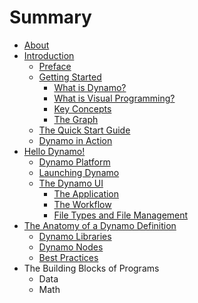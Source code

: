 # Summary

* [About](README.md)
* [Introduction](01_Introduction/1_introduction.md)
   * [Preface](01_Introduction/1-1_preface.md)
   * [Getting Started](01_Introduction/1-2_getting_started.md)
       * [What is Dynamo?](01_Introduction/1-2-1_what_is_dynamo.md)
       * [What is Visual Programming?](01_Introduction/1-2-2_what_is_visual_programming.md)
       * [Key Concepts](01_Introduction/1-2-3_key_concepts.md)
       * [The Graph](01_Introduction/1-2-4_the_graph.md)
   * [The Quick Start Guide](01_Introduction/1-3_the_quick_start_guide.md)
   * [Dynamo in Action](01_Introduction/1-4_dynamo_in_action.md)
* [Hello Dynamo!](02_Hello-Dynamo/2_hello_dynamo.md)
   * [Dynamo Platform](02_Hello-Dynamo/2-1_dynamo_platform.md)
   * [Launching Dynamo](02_Hello-Dynamo/2-2_launching_dynamo.md)
   * [The Dynamo UI](02_Hello-Dynamo/2-3_the_dynamo_ui.md)
       * [The Application](02_Hello-Dynamo/2-3-1_the_application.md)
       * [The Workflow](02_Hello-Dynamo/2-3-2_the_workflow.md)
       * [File Types and File Management](02_Hello-Dynamo/2-3-3_file_types_and_management.md)
* [The Anatomy of a Dynamo Definition](03_Anatomy-of-a-Dynamo-Definition/3_anatomy-of-a-dynamo-definition.md)
   * [Dynamo Libraries](03_Anatomy-of-a-Dynamo-Definition/3-1_dynamo_libraries.md)
   * [Dynamo Nodes](03_Anatomy-of-a-Dynamo-Definition/3-2_dynamo_nodes.md)
   * [Best Practices](03_Anatomy-of-a-Dynamo-Definition/3-3_best_practices.md)
* The Building Blocks of Programs
   * Data
   * Math

